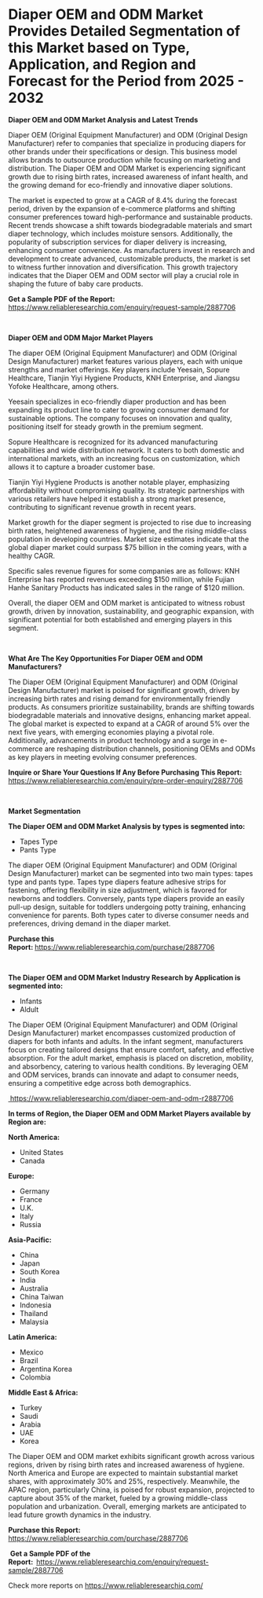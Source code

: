 <p><h1>Diaper OEM and ODM Market Provides Detailed Segmentation of this Market based on Type, Application, and Region and Forecast for the Period from 2025 - 2032</h1></p><p><strong>Diaper OEM and ODM Market Analysis and Latest Trends</strong></p>
<p><p>Diaper OEM (Original Equipment Manufacturer) and ODM (Original Design Manufacturer) refer to companies that specialize in producing diapers for other brands under their specifications or design. This business model allows brands to outsource production while focusing on marketing and distribution. The Diaper OEM and ODM Market is experiencing significant growth due to rising birth rates, increased awareness of infant health, and the growing demand for eco-friendly and innovative diaper solutions. </p><p>The market is expected to grow at a CAGR of 8.4% during the forecast period, driven by the expansion of e-commerce platforms and shifting consumer preferences toward high-performance and sustainable products. Recent trends showcase a shift towards biodegradable materials and smart diaper technology, which includes moisture sensors. Additionally, the popularity of subscription services for diaper delivery is increasing, enhancing consumer convenience. As manufacturers invest in research and development to create advanced, customizable products, the market is set to witness further innovation and diversification. This growth trajectory indicates that the Diaper OEM and ODM sector will play a crucial role in shaping the future of baby care products.</p></p>
<p><strong>Get a Sample PDF of the Report:&nbsp;</strong> <a href="https://www.reliableresearchiq.com/enquiry/request-sample/2887706?utm_campaign=2301&utm_medium=2&utm_source=Github&utm_content=ia&utm_term=14032025&utm_id=diaper-oem-and-odm">https://www.reliableresearchiq.com/enquiry/request-sample/2887706</a></p>
<p>&nbsp;</p>
<p><strong>Diaper OEM and ODM Major Market Players</strong></p>
<p><p>The diaper OEM (Original Equipment Manufacturer) and ODM (Original Design Manufacturer) market features various players, each with unique strengths and market offerings. Key players include Yeesain, Sopure Healthcare, Tianjin Yiyi Hygiene Products, KNH Enterprise, and Jiangsu Yofoke Healthcare, among others. </p><p>Yeesain specializes in eco-friendly diaper production and has been expanding its product line to cater to growing consumer demand for sustainable options. The company focuses on innovation and quality, positioning itself for steady growth in the premium segment. </p><p>Sopure Healthcare is recognized for its advanced manufacturing capabilities and wide distribution network. It caters to both domestic and international markets, with an increasing focus on customization, which allows it to capture a broader customer base. </p><p>Tianjin Yiyi Hygiene Products is another notable player, emphasizing affordability without compromising quality. Its strategic partnerships with various retailers have helped it establish a strong market presence, contributing to significant revenue growth in recent years.</p><p>Market growth for the diaper segment is projected to rise due to increasing birth rates, heightened awareness of hygiene, and the rising middle-class population in developing countries. Market size estimates indicate that the global diaper market could surpass $75 billion in the coming years, with a healthy CAGR.</p><p>Specific sales revenue figures for some companies are as follows: KNH Enterprise has reported revenues exceeding $150 million, while Fujian Hanhe Sanitary Products has indicated sales in the range of $120 million. </p><p>Overall, the diaper OEM and ODM market is anticipated to witness robust growth, driven by innovation, sustainability, and geographic expansion, with significant potential for both established and emerging players in this segment.</p></p>
<p>&nbsp;</p>
<p><strong>What Are The Key Opportunities For Diaper OEM and ODM Manufacturers?</strong></p>
<p><p>The Diaper OEM (Original Equipment Manufacturer) and ODM (Original Design Manufacturer) market is poised for significant growth, driven by increasing birth rates and rising demand for environmentally friendly products. As consumers prioritize sustainability, brands are shifting towards biodegradable materials and innovative designs, enhancing market appeal. The global market is expected to expand at a CAGR of around 5% over the next five years, with emerging economies playing a pivotal role. Additionally, advancements in product technology and a surge in e-commerce are reshaping distribution channels, positioning OEMs and ODMs as key players in meeting evolving consumer preferences.</p></p>
<p><strong>Inquire or Share Your Questions If Any Before Purchasing This Report:</strong> <a href="https://www.reliableresearchiq.com/enquiry/pre-order-enquiry/2887706?utm_campaign=2301&utm_medium=2&utm_source=Github&utm_content=ia&utm_term=14032025&utm_id=diaper-oem-and-odm">https://www.reliableresearchiq.com/enquiry/pre-order-enquiry/2887706</a></p>
<p>&nbsp;</p>
<p><strong>Market Segmentation</strong></p>
<p><strong>The Diaper OEM and ODM Market Analysis by types is segmented into:</strong></p>
<p><ul><li>Tapes Type</li><li>Pants Type</li></ul></p>
<p><p>The diaper OEM (Original Equipment Manufacturer) and ODM (Original Design Manufacturer) market can be segmented into two main types: tapes type and pants type. Tapes type diapers feature adhesive strips for fastening, offering flexibility in size adjustment, which is favored for newborns and toddlers. Conversely, pants type diapers provide an easily pull-up design, suitable for toddlers undergoing potty training, enhancing convenience for parents. Both types cater to diverse consumer needs and preferences, driving demand in the diaper market.</p></p>
<p><strong>Purchase this Report:&nbsp;</strong><a href="https://www.reliableresearchiq.com/purchase/2887706?utm_campaign=2301&utm_medium=2&utm_source=Github&utm_content=ia&utm_term=14032025&utm_id=diaper-oem-and-odm">https://www.reliableresearchiq.com/purchase/2887706</a></p>
<p>&nbsp;</p>
<p><strong>The Diaper OEM and ODM Market Industry Research by Application is segmented into:</strong></p>
<p><ul><li>Infants</li><li>Aldult</li></ul></p>
<p><p>The Diaper OEM (Original Equipment Manufacturer) and ODM (Original Design Manufacturer) market encompasses customized production of diapers for both infants and adults. In the infant segment, manufacturers focus on creating tailored designs that ensure comfort, safety, and effective absorption. For the adult market, emphasis is placed on discretion, mobility, and absorbency, catering to various health conditions. By leveraging OEM and ODM services, brands can innovate and adapt to consumer needs, ensuring a competitive edge across both demographics.</p></p>
<p><a href="https://www.reliableresearchiq.com/diaper-oem-and-odm-r2887706?utm_campaign=2301&utm_medium=2&utm_source=Github&utm_content=ia&utm_term=14032025&utm_id=diaper-oem-and-odm">&nbsp;https://www.reliableresearchiq.com/diaper-oem-and-odm-r2887706</a></p>
<p><strong>In terms of Region, the Diaper OEM and ODM Market Players available by Region are:</strong></p>
<p>
    <p> <strong> North America: </strong>
        <ul>
            <li>United States</li>
            <li>Canada</li>
        </ul>
        </p> 
    <p> <strong> Europe: </strong>
        <ul>
            <li>Germany</li>
            <li>France</li>
            <li>U.K.</li>
            <li>Italy</li>
            <li>Russia</li>
        </ul>
        </p> 
    <p> <strong> Asia-Pacific: </strong>
        <ul>
            <li>China</li>
            <li>Japan</li>
            <li>South Korea</li>
            <li>India</li>
            <li>Australia</li>
            <li>China Taiwan</li>
            <li>Indonesia</li>
            <li>Thailand</li>
            <li>Malaysia</li>
        </ul>
        </p> 
    <p> <strong> Latin America: </strong>
        <ul>
            <li>Mexico</li>
            <li>Brazil</li>
            <li>Argentina Korea</li>
            <li>Colombia</li>
        </ul>
        </p> 
    <p> <strong> Middle East & Africa: </strong>
        <ul>
            <li>Turkey</li>
            <li>Saudi</li>
            <li>Arabia</li>
            <li>UAE</li>
            <li>Korea</li>
        </ul>
    </p>
    </p>
<p><p>The Diaper OEM and ODM market exhibits significant growth across various regions, driven by rising birth rates and increased awareness of hygiene. North America and Europe are expected to maintain substantial market shares, with approximately 30% and 25%, respectively. Meanwhile, the APAC region, particularly China, is poised for robust expansion, projected to capture about 35% of the market, fueled by a growing middle-class population and urbanization. Overall, emerging markets are anticipated to lead future growth dynamics in the industry.</p></p>
<p><strong>Purchase this Report: </strong><a href="https://www.reliableresearchiq.com/purchase/2887706?utm_campaign=2301&utm_medium=2&utm_source=Github&utm_content=ia&utm_term=14032025&utm_id=diaper-oem-and-odm">https://www.reliableresearchiq.com/purchase/2887706</a></p>
<p>&nbsp;<strong>Get a Sample PDF of the Report:&nbsp;&nbsp;</strong><a href="https://www.reliableresearchiq.com/enquiry/request-sample/2887706?utm_campaign=2301&utm_medium=2&utm_source=Github&utm_content=ia&utm_term=14032025&utm_id=diaper-oem-and-odm">https://www.reliableresearchiq.com/enquiry/request-sample/2887706</a></p>
<p><strong></strong></p>
<p>Check more reports on <a href="https://www.reliableresearchiq.com/?utm_campaign=2301&utm_medium=2&utm_source=Github&utm_content=ia&utm_term=14032025&utm_id=diaper-oem-and-odm">https://www.reliableresearchiq.com/</a></p>